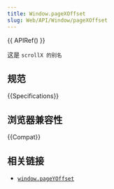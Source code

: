 ```yaml
---
title: Window.pageXOffset
slug: Web/API/Window/pageXOffset
---
```

{{ APIRef() }}

这是 `scrollX 的别名`

## 规范

{{Specifications}}

## 浏览器兼容性

{{Compat}}

## 相关链接

- [`window.pageYOffset`](/zh-CN/docs/Web/API/Window/pageYOffset)
